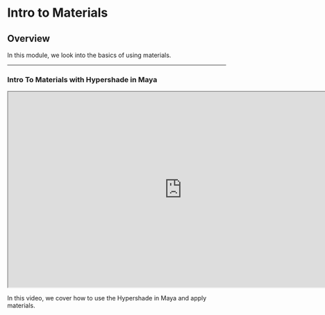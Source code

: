 # Intro to Materials

<h2>Overview</h2>
<p>In this module, we look into the basics of using materials.</p>
<hr>
<h3>Intro To Materials with Hypershade in Maya</h3>
<p><iframe title="YouTube video player" src="https://www.youtube.com/embed/9-p0Z50XwI8?rel=0" width="800" height="450" allowfullscreen="allowfullscreen" allow="accelerometer; autoplay; clipboard-write; encrypted-media; gyroscope; picture-in-picture"></iframe></p>
<p>In this video, we cover how to use the Hypershade in Maya and apply materials.</p>